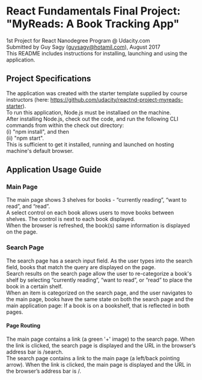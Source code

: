 # React Fundamentals Final Project: "MyReads: A Book Tracking App"
1st Project for React Nanodegree Program @ Udacity.com <br/>
Submitted by Guy Sagy (guysagy@hotamil.com), August 2017 <br/>
This README includes instructions for installing, launching and using the application. <br/>

## Project Specifications
The application was created with the starter template supplied by course instructors (here: https://github.com/udacity/reactnd-project-myreads-starter). <br/>
To run this application, Node.js must be installaed on the machine. <br/>
After installing Node.js, check out the code, and run the following CLI commands from within the check out directory: <br/>
(i) "npm install", and then <br/>
(ii) "npm start". <br/>
This is sufficient to get it installed, running and launched on hosting machine's default browser. <br/>

## Application Usage Guide
### Main Page
The main page shows 3 shelves for books - “currently reading”, “want to read”, and “read”. <br/>
A select control on each book allows users to move books between shelves. The control is next to each book displayed. <br/>
When the browser is refreshed, the book(s) same information is displayed on the page. <br/>

### Search Page
The search page has a search input field. As the user types into the search field, books that match the query are displayed on the page. <br/>
Search results on the search page allow the user to re-categorize a book's shelf by selecting “currently reading”, “want to read”, or “read” to place the book in a certain shelf. <br/>
When an item is categorized on the search page, and the user navigates to the main page, books have the same state on both the search page and the main application page: If a book is on a bookshelf, that is reflected in both pages. <br/>

#### Page Routing
The main page contains a link (a green '+' image) to the search page. When the link is clicked, the search page is displayed and the URL in the browser’s address bar is /search. <br/>
The search page contains a link to the main page (a left/back pointing arrow). When the link is clicked, the main page is displayed and the URL in the browser’s address bar is /. <br/>